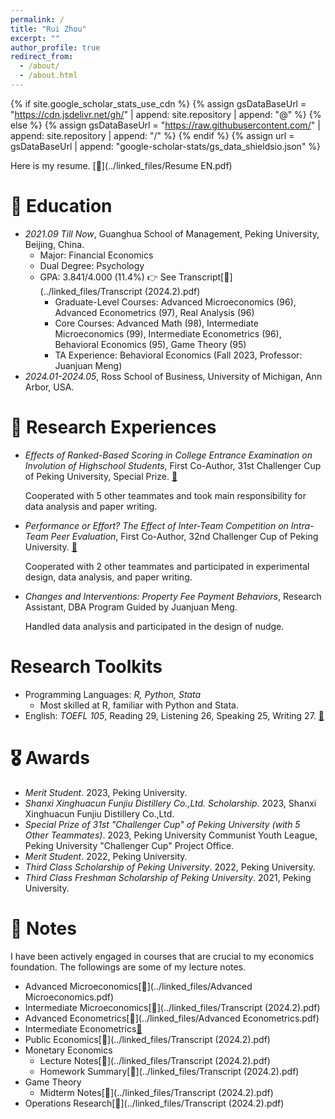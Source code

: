 ```yaml
---
permalink: /
title: "Rui Zhou"
excerpt: ""
author_profile: true
redirect_from: 
  - /about/
  - /about.html
---
```


{% if site.google_scholar_stats_use_cdn %}
{% assign gsDataBaseUrl = "https://cdn.jsdelivr.net/gh/" | append: site.repository | append: "@" %}
{% else %}
{% assign gsDataBaseUrl = "https://raw.githubusercontent.com/" | append: site.repository | append: "/" %}
{% endif %}
{% assign url = gsDataBaseUrl | append: "google-scholar-stats/gs_data_shieldsio.json" %}

<span class='anchor' id='about-me'></span>

Here is my resume. [🔗](../linked_files/Resume EN.pdf)

# 📖 Education

- *2021.09 Till Now*, Guanghua School of Management, Peking University, Beijing, China.
  - Major: Financial Economics
  - Dual Degree: Psychology
  - GPA: 3.841/4.000 (11.4%) 👉 See Transcript[🔗](../linked_files/Transcript (2024.2).pdf)
    * Graduate-Level Courses: Advanced Microeconomics (96), Advanced Econometrics (97), Real Analysis (96)
    * Core Courses: Advanced Math (98), Intermediate Microeconomics (99), Intermediate Econometrics (96), Behavioral Economics (95), Game Theory (95)
    * TA Experience: Behavioral Economics (Fall 2023, Professor: Juanjuan Meng)
- *2024.01-2024.05*, Ross School of Business, University of Michigan, Ann Arbor, USA.

<span class='anchor' id='research'></span>

# 🧪 Research Experiences

* _Effects of Ranked-Based Scoring in College Entrance Examination on Involution of Highschool Students_, First Co-Author, 31st Challenger Cup of Peking University, Special Prize. [🔗](../linked_files/等级赋分制对高考考生内卷程度的影响.pdf)

  Cooperated with 5 other teammates and took main responsibility for data analysis and paper writing.
* _Performance or Effort? The Effect of Inter-Team Competition on Intra-Team Peer Evaluation_, First Co-Author, 32nd Challenger Cup of Peking University. [🔗](../linked_files/“功劳”还是“苦劳”？——团队间竞争对团队成员互评的影响.pdf)

  Cooperated with 2 other teammates and participated in experimental design, data analysis, and paper writing.
* _Changes and Interventions: Property Fee Payment Behaviors_, Research Assistant, DBA Program Guided by Juanjuan Meng.

  Handled data analysis and participated in the design of nudge.


<span class='anchor' id='toolkit'></span>

# Research Toolkits

* Programming Languages: _R, Python, Stata_
  * Most skilled at R, familiar with Python and Stata.
* English: _TOEFL 105_, Reading 29, Listening 26, Speaking 25, Writing 27. [🔗](../linked_files/TOEFL_.pdf)

<span class='anchor' id='awards'></span>

# 🎖 Awards

* _Merit Student_. 2023, Peking University.
* _Shanxi Xinghuacun Funjiu Distillery Co.,Ltd. Scholarship_. 2023, Shanxi Xinghuacun Funjiu Distillery Co.,Ltd.
* _Special Prize of 31st "Challenger Cup" of Peking University (with 5 Other Teammates)_. 2023, Peking University Communist Youth League, Peking University "Challenger Cup" Project Office.
* _Merit Student_. 2022, Peking University.
* _Third Class Scholarship of Peking University_. 2022, Peking University.
* _Third Class Freshman Scholarship of Peking University_. 2021, Peking University.

<span class='anchor' id='notes'></span>

# 📒 Notes

I have been actively engaged in courses that are crucial to my economics foundation. The followings are some of my lecture notes.

* Advanced Microeconomics[🔗](../linked_files/Advanced Microeconomics.pdf)
* Intermediate Microeconomics[🔗](../linked_files/Transcript (2024.2).pdf)
* Advanced Econometrics[🔗](../linked_files/Advanced Econometrics.pdf)
* Intermediate Econometrics[🔗](../linked_files/Econometrics.pdf)
* Public Economics[🔗](../linked_files/Transcript (2024.2).pdf)
* Monetary Economics
  * Lecture Notes[🔗](../linked_files/Transcript (2024.2).pdf)
  * Homework Summary[🔗](../linked_files/Transcript (2024.2).pdf)
* Game Theory
  * Midterm Notes[🔗](../linked_files/Transcript (2024.2).pdf)
* Operations Research[🔗](../linked_files/Transcript (2024.2).pdf)

